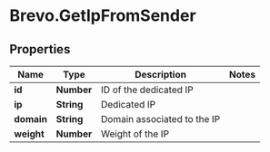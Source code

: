 # Brevo.GetIpFromSender

## Properties
Name | Type | Description | Notes
------------ | ------------- | ------------- | -------------
**id** | **Number** | ID of the dedicated IP | 
**ip** | **String** | Dedicated IP | 
**domain** | **String** | Domain associated to the IP | 
**weight** | **Number** | Weight of the IP | 


